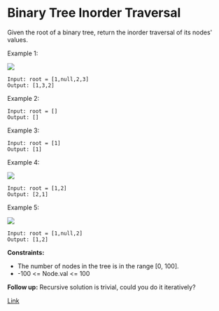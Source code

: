 # Binary Tree Inorder Traversal

Given the root of a binary tree, return the inorder traversal of its nodes' values.

Example 1:

![](https://assets.leetcode.com/uploads/2020/09/15/inorder_1.jpg)

```
Input: root = [1,null,2,3]
Output: [1,3,2]
```

Example 2:

```
Input: root = []
Output: []
```

Example 3:

```
Input: root = [1]
Output: [1]
```

Example 4:

![](https://assets.leetcode.com/uploads/2020/09/15/inorder_5.jpg)
```
Input: root = [1,2]
Output: [2,1]
```

Example 5:

![](https://assets.leetcode.com/uploads/2020/09/15/inorder_4.jpg)
```
Input: root = [1,null,2]
Output: [1,2]
```

**Constraints:**

- The number of nodes in the tree is in the range [0, 100].
- -100 <= Node.val <= 100

**Follow up:** Recursive solution is trivial, could you do it iteratively?

[Link](https://leetcode.com/problems/binary-tree-inorder-traversal/)